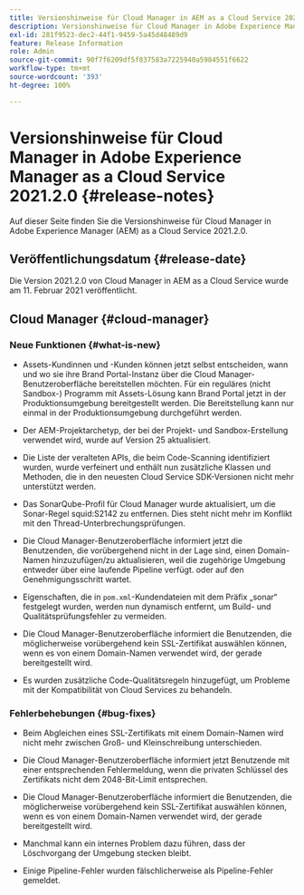 ```yaml
---
title: Versionshinweise für Cloud Manager in AEM as a Cloud Service 2021.2.0
description: Versionshinweise für Cloud Manager in Adobe Experience Manager (AEM) as a Cloud Service Version 2021.2.0
exl-id: 281f9523-dec2-44f1-9459-5a45d48489d9
feature: Release Information
role: Admin
source-git-commit: 90f7f6209df5f837583a7225940a5984551f6622
workflow-type: tm+mt
source-wordcount: '393'
ht-degree: 100%

---
```


# Versionshinweise für Cloud Manager in Adobe Experience Manager as a Cloud Service 2021.2.0 {#release-notes}

Auf dieser Seite finden Sie die Versionshinweise für Cloud Manager in Adobe Experience Manager (AEM) as a Cloud Service 2021.2.0.

## Veröffentlichungsdatum {#release-date}

Die Version 2021.2.0 von Cloud Manager in AEM as a Cloud Service wurde am 11. Februar 2021 veröffentlicht.

## Cloud Manager {#cloud-manager}

### Neue Funktionen {#what-is-new}

* Assets-Kundinnen und -Kunden können jetzt selbst entscheiden, wann und wo sie ihre Brand Portal-Instanz über die Cloud Manager-Benutzeroberfläche bereitstellen möchten. Für ein reguläres (nicht Sandbox-) Programm mit Assets-Lösung kann Brand Portal jetzt in der Produktionsumgebung bereitgestellt werden. Die Bereitstellung kann nur einmal in der Produktionsumgebung durchgeführt werden.

* Der AEM-Projektarchetyp, der bei der Projekt- und Sandbox-Erstellung verwendet wird, wurde auf Version 25 aktualisiert.

* Die Liste der veralteten APIs, die beim Code-Scanning identifiziert wurden, wurde verfeinert und enthält nun zusätzliche Klassen und Methoden, die in den neuesten Cloud Service SDK-Versionen nicht mehr unterstützt werden.

* Das SonarQube-Profil für Cloud Manager wurde aktualisiert, um die Sonar-Regel squid:S2142 zu entfernen. Dies steht nicht mehr im Konflikt mit den Thread-Unterbrechungsprüfungen.

* Die Cloud Manager-Benutzeroberfläche informiert jetzt die Benutzenden, die vorübergehend nicht in der Lage sind, einen Domain-Namen hinzuzufügen/zu aktualisieren, weil die zugehörige Umgebung entweder über eine laufende Pipeline verfügt.  oder auf den Genehmigungsschritt wartet.

* Eigenschaften, die in `pom.xml`-Kundendateien mit dem Präfix „sonar“ festgelegt wurden, werden nun dynamisch entfernt, um Build- und Qualitätsprüfungsfehler zu vermeiden.

* Die Cloud Manager-Benutzeroberfläche informiert die Benutzenden, die möglicherweise vorübergehend kein SSL-Zertifikat auswählen können, wenn es von einem Domain-Namen verwendet wird, der gerade bereitgestellt wird.

* Es wurden zusätzliche Code-Qualitätsregeln hinzugefügt, um Probleme mit der Kompatibilität von Cloud Services zu behandeln.

### Fehlerbehebungen  {#bug-fixes}

* Beim Abgleichen eines SSL-Zertifikats mit einem Domain-Namen wird nicht mehr zwischen Groß- und Kleinschreibung unterschieden.

* Die Cloud Manager-Benutzeroberfläche informiert jetzt Benutzende mit einer entsprechenden Fehlermeldung, wenn die privaten Schlüssel des Zertifikats nicht dem 2048-Bit-Limit entsprechen.

* Die Cloud Manager-Benutzeroberfläche informiert die Benutzenden, die möglicherweise vorübergehend kein SSL-Zertifikat auswählen können, wenn es von einem Domain-Namen verwendet wird, der gerade bereitgestellt wird.

* Manchmal kann ein internes Problem dazu führen, dass der Löschvorgang der Umgebung stecken bleibt.

* Einige Pipeline-Fehler wurden fälschlicherweise als Pipeline-Fehler gemeldet.
